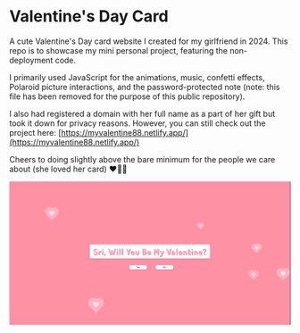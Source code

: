 # Valentine's Day Card

A cute Valentine's Day card website I created for my girlfriend in 2024. This repo is to showcase my mini personal project, featuring the non-deployment code.

I primarily used JavaScript for the animations, music, confetti effects, Polaroid picture interactions, and the password-protected note (note: this file has been removed for the purpose of this public repository).

I also had registered a domain with her full name as a part of her gift but took it down for privacy reasons. However, you can still check out the project here: [https://myvalentine88.netlify.app/](https://myvalentine88.netlify.app/)

Cheers to doing slightly above the bare minimum for the people we care about (she loved her card) ❤️🥂🎉


![Valentine's Day Card Gif](./assets/valentinesDemo1.gif)
